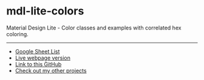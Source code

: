 # mdl-lite-colors
Material Design Lite - Color classes and examples with correlated hex coloring.
<hr>

- [Google Sheet List](https://docs.google.com/spreadsheets/d/1KorGs3pKDzNbQNJf6vd_TuDjuycnif7MwNd4kT71wt8/pubhtml)
- [Live webpage version]()
- [Link to this GitHub]()
- [Check out my other projects](http://www.apt-get.co)

